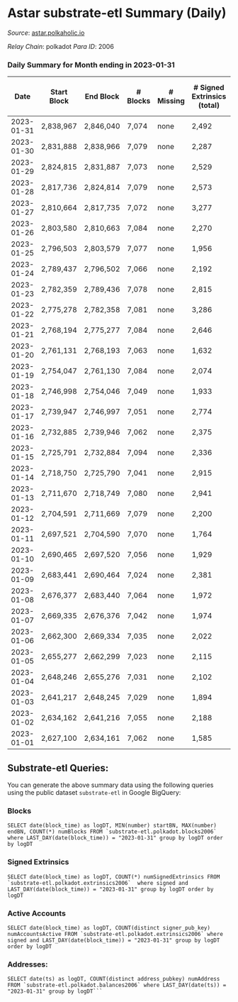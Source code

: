 # Astar substrate-etl Summary (Daily)

_Source_: [astar.polkaholic.io](https://astar.polkaholic.io)

*Relay Chain*: polkadot
*Para ID*: 2006



### Daily Summary for Month ending in 2023-01-31


| Date | Start Block | End Block | # Blocks | # Missing | # Signed Extrinsics (total) | # Active Accounts | # Addresses with Balances | # Events | # Transfers | # XCM Transfers In | # XCM Transfers Out |
| ---- | ----------- | --------- | -------- | --------- | --------------------------- | ----------------- | ------------------------- | -------- | ----------- | ------------------ | ------------------- |
| 2023-01-31 | 2,838,967 | 2,846,040 | 7,074 | none  | 2,492 | 1,115 | 497,293 | 850,656 | 13,188 ($4,554,386) | 37 ($21,729.98) | 2 ($1.38) |
| 2023-01-30 | 2,831,888 | 2,838,966 | 7,079 | none  | 2,287 | 1,031 |  | 432,712 | 11,807 ($3,176,169) | 47 ($12,590.84) | 4 ($1.88) |
| 2023-01-29 | 2,824,815 | 2,831,887 | 7,073 | none  | 2,529 | 1,174 |  | 1,555,122 | 11,626 ($1,754,772) | 43 ($11,549.70) | 6 ($5,760.49) |
| 2023-01-28 | 2,817,736 | 2,824,814 | 7,079 | none  | 2,573 | 1,065 | 496,963 | 1,751,461 | 11,994 ($3,114,299) | 38 ($9,912.60) | 1 ($61.99) |
| 2023-01-27 | 2,810,664 | 2,817,735 | 7,072 | none  | 3,277 | 1,299 | 496,857 | 1,807,900 | 16,136 ($5,147,606) | 70 ($606.18) | 3  |
| 2023-01-26 | 2,803,580 | 2,810,663 | 7,084 | none  | 2,270 | 937 | 496,694 | 1,680,213 | 11,466 ($1,260,818) | 56 ($2,483.63) | 1  |
| 2023-01-25 | 2,796,503 | 2,803,579 | 7,077 | none  | 1,956 | 954 | 496,562 | 1,682,526 | 11,144 ($1,327,752) | 23 ($8,530.29) | 1 ($0.005) |
| 2023-01-24 | 2,789,437 | 2,796,502 | 7,066 | none  | 2,192 | 981 | 496,422 | 1,143,243 | 11,203 ($2,422,985) | 39 ($23,337.98) | 1 ($0.001) |
| 2023-01-23 | 2,782,359 | 2,789,436 | 7,078 | none  | 2,815 | 1,160 | 496,301 | 1,578,446 | 12,940 ($1,993,927) | 47 ($7,915.87) | 1 ($0.0098) |
| 2023-01-22 | 2,775,278 | 2,782,358 | 7,081 | none  | 3,286 | 1,271 | 496,148 | 1,057,163 | 15,878 ($3,960,390) | 54 ($41,687.30) | 5 ($687.68) |
| 2023-01-21 | 2,768,194 | 2,775,277 | 7,084 | none  | 2,646 | 1,177 | 496,007 | 1,035,494 | 16,023 ($2,369,982) | 49 ($27,208.45) | 2 ($389.35) |
| 2023-01-20 | 2,761,131 | 2,768,193 | 7,063 | none  | 1,632 | 893 | 495,879 | 1,505,584 | 10,268 ($3,094,672) | 47 ($8,747.85) |   |
| 2023-01-19 | 2,754,047 | 2,761,130 | 7,084 | none  | 2,074 | 877 | 495,784 | 1,584,419 | 10,322 ($732,470) | 22 ($11,149.37) | 3 ($6.52) |
| 2023-01-18 | 2,746,998 | 2,754,046 | 7,049 | none  | 1,933 | 883 | 495,664 | 1,700,730 | 12,074 ($1,716,564) | 43 ($11,857.16) | 1 ($0.041) |
| 2023-01-17 | 2,739,947 | 2,746,997 | 7,051 | none  | 2,774 | 905 | 495,545 | 1,701,303 | 11,753 ($6,423,001) | 55 ($11,720.18) | 6 ($486.24) |
| 2023-01-16 | 2,732,885 | 2,739,946 | 7,062 | none  | 2,375 | 1,113 | 495,414 | 1,560,185 | 10,646 ($2,472,212) | 54 ($3,592.12) | 17 ($2,410.52) |
| 2023-01-15 | 2,725,791 | 2,732,884 | 7,094 | none  | 2,336 | 1,022 | 495,268 | 1,629,233 | 10,193 ($890,854) | 14 ($17,823.93) | 1 ($44.27) |
| 2023-01-14 | 2,718,750 | 2,725,790 | 7,041 | none  | 2,915 | 1,338 | 495,191 | 1,755,580 | 13,067 ($2,764,898) | 32 ($3,393.89) | 2 ($0.084) |
| 2023-01-13 | 2,711,670 | 2,718,749 | 7,080 | none  | 2,941 | 957 | 495,060 | 1,117,432 | 9,456 ($721,264) | 34 ($2,262.20) | 22 ($15,730.73) |
| 2023-01-12 | 2,704,591 | 2,711,669 | 7,079 | none  | 2,200 | 974 | 494,931 | 1,683,730 | 10,410 ($3,988,148) | 29 ($2,966.03) | 3 ($0.0008) |
| 2023-01-11 | 2,697,521 | 2,704,590 | 7,070 | none  | 1,764 | 882 | 494,813 | 1,524,647 | 10,418 ($908,585) | 22 ($3,583.16) | 3 ($0.83) |
| 2023-01-10 | 2,690,465 | 2,697,520 | 7,056 | none  | 1,929 | 905 | 494,708 | 1,475,455 | 9,590 ($1,078,514) | 37 ($14,772.60) | 9 ($10,396.39) |
| 2023-01-09 | 2,683,441 | 2,690,464 | 7,024 | none  | 2,381 | 1,104 | 494,551 | 1,534,874 | 11,037 ($1,274,353) | 43 ($5,285.24) | 12 ($4.27) |
| 2023-01-08 | 2,676,377 | 2,683,440 | 7,064 | none  | 1,972 | 902 | 494,417 | 1,364,688 | 9,501 ($656,070) | 23 ($1,916.03) | 2 ($4.64) |
| 2023-01-07 | 2,669,335 | 2,676,376 | 7,042 | none  | 1,974 | 1,020 | 494,273 | 1,242,692 | 9,684 ($1,034,764) | 21 ($7,537.52) | 3 ($0.22) |
| 2023-01-06 | 2,662,300 | 2,669,334 | 7,035 | none  | 2,022 | 972 | 494,127 | 557,970 | 10,693 ($1,651,616) | 35 ($3,881.76) | 5 ($82.66) |
| 2023-01-05 | 2,655,277 | 2,662,299 | 7,023 | none  | 2,115 | 955 | 493,859 | 908,436 | 10,555 ($665,737) | 15 ($2,333.29) | 4 ($27.68) |
| 2023-01-04 | 2,648,246 | 2,655,276 | 7,031 | none  | 2,102 | 971 | 493,530 | 891,806 | 10,311 ($1,692,760) | 25 ($964.09) | 8 ($0.68) |
| 2023-01-03 | 2,641,217 | 2,648,245 | 7,029 | none  | 1,894 | 921 | 493,245 | 884,297 | 9,869 ($724,087) | 16 ($2,187.36) | 3 ($74.93) |
| 2023-01-02 | 2,634,162 | 2,641,216 | 7,055 | none  | 2,188 | 1,012 | 492,966 | 626,351 | 11,182 ($1,007,965) | 37 ($12,397.05) | 4 ($20.34) |
| 2023-01-01 | 2,627,100 | 2,634,161 | 7,062 | none  | 1,585 | 808 | 492,772 | 425,958 | 9,703 ($777,996) | 19 ($1,893.59) |   |

## Substrate-etl Queries:
You can generate the above summary data using the following queries using the public dataset `substrate-etl` in Google BigQuery:


### Blocks
```
SELECT date(block_time) as logDT, MIN(number) startBN, MAX(number) endBN, COUNT(*) numBlocks FROM `substrate-etl.polkadot.blocks2006`  where LAST_DAY(date(block_time)) = "2023-01-31" group by logDT order by logDT
```


### Signed Extrinsics
```
SELECT date(block_time) as logDT, COUNT(*) numSignedExtrinsics FROM `substrate-etl.polkadot.extrinsics2006`  where signed and LAST_DAY(date(block_time)) = "2023-01-31" group by logDT order by logDT
```


### Active Accounts
```
SELECT date(block_time) as logDT, COUNT(distinct signer_pub_key) numAccountsActive FROM `substrate-etl.polkadot.extrinsics2006` where signed and LAST_DAY(date(block_time)) = "2023-01-31" group by logDT order by logDT
```


### Addresses:
```
SELECT date(ts) as logDT, COUNT(distinct address_pubkey) numAddress FROM `substrate-etl.polkadot.balances2006` where LAST_DAY(date(ts)) = "2023-01-31" group by logDT```

